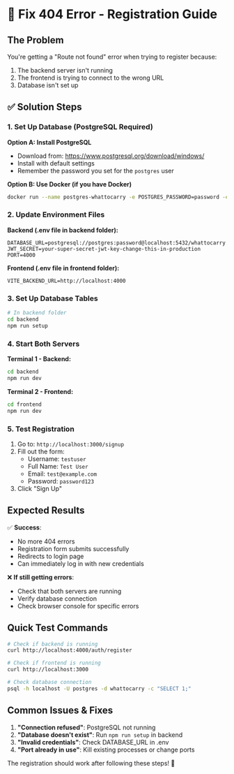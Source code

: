 # 🔧 Fix 404 Error - Registration Guide

## The Problem
You're getting a "Route not found" error when trying to register because:
1. The backend server isn't running
2. The frontend is trying to connect to the wrong URL
3. Database isn't set up

## ✅ Solution Steps

### 1. Set Up Database (PostgreSQL Required)

**Option A: Install PostgreSQL**
- Download from: https://www.postgresql.org/download/windows/
- Install with default settings
- Remember the password you set for the `postgres` user

**Option B: Use Docker (if you have Docker)**
```bash
docker run --name postgres-whattocarry -e POSTGRES_PASSWORD=password -e POSTGRES_DB=whattocarry -p 5432:5432 -d postgres:15
```

### 2. Update Environment Files

**Backend (.env file in backend folder):**
```env
DATABASE_URL=postgresql://postgres:password@localhost:5432/whattocarry
JWT_SECRET=your-super-secret-jwt-key-change-this-in-production
PORT=4000
```

**Frontend (.env file in frontend folder):**
```env
VITE_BACKEND_URL=http://localhost:4000
```

### 3. Set Up Database Tables

```bash
# In backend folder
cd backend
npm run setup
```

### 4. Start Both Servers

**Terminal 1 - Backend:**
```bash
cd backend
npm run dev
```

**Terminal 2 - Frontend:**
```bash
cd frontend
npm run dev
```

### 5. Test Registration

1. Go to: `http://localhost:3000/signup`
2. Fill out the form:
   - Username: `testuser`
   - Full Name: `Test User`
   - Email: `test@example.com`
   - Password: `password123`
3. Click "Sign Up"

## Expected Results

✅ **Success**: 
- No more 404 errors
- Registration form submits successfully
- Redirects to login page
- Can immediately log in with new credentials

❌ **If still getting errors**:
- Check that both servers are running
- Verify database connection
- Check browser console for specific errors

## Quick Test Commands

```bash
# Check if backend is running
curl http://localhost:4000/auth/register

# Check if frontend is running  
curl http://localhost:3000

# Check database connection
psql -h localhost -U postgres -d whattocarry -c "SELECT 1;"
```

## Common Issues & Fixes

1. **"Connection refused"**: PostgreSQL not running
2. **"Database doesn't exist"**: Run `npm run setup` in backend
3. **"Invalid credentials"**: Check DATABASE_URL in .env
4. **"Port already in use"**: Kill existing processes or change ports

The registration should work after following these steps! 🎉 